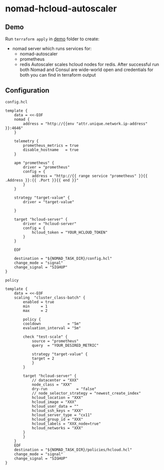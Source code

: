 # nomad-hcloud-autoscaler

## Demo
Run `terraform apply` in [demo](demo/setup) folder to create: 
 - nomad server which runs services for:
    - nomad-autoscaler
    - prometheus
    - redis
Autoscaler scales hcloud nodes for redis. After successful run both Nomad and Consul are wide-world open and credentials for both you can find in terraform output


## Configuration

`config.hcl`
```
template {
    data = <<-EOF
    nomad {
        address = "http://{{env "attr.unique.network.ip-address" }}:4646"
    }

    telemetry {
        prometheus_metrics = true
        disable_hostname   = true
    }

    apm "prometheus" {
        driver = "prometheus"
        config = {
            address = "http://{{ range service "prometheus" }}{{ .Address }}:{{ .Port }}{{ end }}"
        }
    }

    strategy "target-value" {
        driver = "target-value"
        
    }

    target "hcloud-server" {
        driver = "hcloud-server"
        config = {
            hcloud_token = "YOUR_HCLOUD_TOKEN"
        }
    }
    
    EOF

    destination = "${NOMAD_TASK_DIR}/config.hcl"
    change_mode = "signal"
    change_signal = "SIGHUP"
}
```

`policy`

```
template {
    data = <<-EOF
    scaling  "cluster_class-batch" {
        enabled = true
        min     = 1
        max     = 2

        policy {
        cooldown            = "5m"
        evaluation_interval = "5m"

        check "test-scale" {
            source = "prometheus"
            query  = "YOUR_DESIRED_METRIC"

            strategy "target-value" {
            target = 2
            }
        }

        target "hcloud-server" {
            // datacenter = "XXX"
            node_class = "XXX"
            dry-run             = "false"
            // node_selector_strategy = "newest_create_index"
            hcloud_location = "XXX"
            hcloud_image = "XXX"
            hcloud_user_data = ""
            hcloud_ssh_keys = "XXX"
            hcloud_server_type = "cx11"
            hcloud_group_id = "XXX"
            hcloud_labels = "XXX_node=true"
            hcloud_networks = "XXX"
        }
        }
    }
    EOF
    destination = "${NOMAD_TASK_DIR}/policies/hcloud.hcl"
    change_mode = "signal"
    change_signal = "SIGHUP"
}
```
